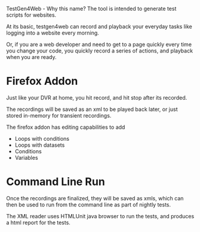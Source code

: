 TestGen4Web - Why this name? The tool is intended to generate test scripts for websites.

At its basic, testgen4web can record and playback your everyday tasks like logging into a website every morning.

Or, if you are a web developer and need to get to a page quickly every time you change your code, you quickly record a series of actions, and playback when you are ready.

# Firefox Addon #
Just like your DVR at home, you hit record, and hit stop after its recorded.

The recordings will be saved as an xml to be played back later, or just stored in-memory for transient recordings.

The firefox addon has editing capabilities to add
  * Loops with conditions
  * Loops with datasets
  * Conditions
  * Variables

# Command Line Run #

Once the recordings are finalized, they will be saved as xmls, which can then be used to run from the command line as part of nightly tests.

The XML reader uses HTMLUnit java browser to run the tests, and produces a html report for the tests.